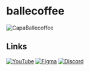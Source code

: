 # ballecoffee
![CapaBallecoffee](https://github.com/HakaCode/ballecoffee/assets/33907565/cc1b5575-c35c-4ea9-8b4c-5bb6f3adea69)

## Links
[![YouTube](https://img.shields.io/badge/YouTube-%23FF0000.svg?style=for-the-badge&logo=YouTube&logoColor=white)](https://www.youtube.com/watch?v=Lx_YsoMgP40&ab_channel=RafaellaBallerini)  [![Figma](https://img.shields.io/badge/figma-%23F24E1E.svg?style=for-the-badge&logo=figma&logoColor=white)](https://www.figma.com/community/file/1313634245991275530)  [![Discord](https://img.shields.io/badge/Discord-%235865F2.svg?style=for-the-badge&logo=discord&logoColor=white)](https://discord.gg/wagxzStdcR) 

